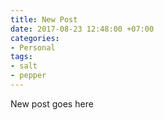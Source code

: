 ```yaml
---
title: New Post
date: 2017-08-23 12:48:00 +07:00
categories:
- Personal
tags:
- salt
- pepper
---
```


New post goes here